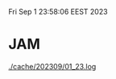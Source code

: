 Fri Sep  1 23:58:06 EEST 2023
# JAM
<a href='./cache/202309/01_23.log'>./cache/202309/01_23.log</a>
